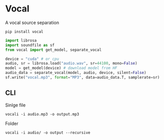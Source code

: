 # Vocal

A vocal source separation


```
pip install vocal
```

```python
import librosa
import soundfile as sf
from vocal import get_model, separate_vocal

device = "cuda" # or cpu
audio, sr = librosa.load("audio.wav", sr=44100, mono=False)
model = get_model(device) # download model from HF
audio_data = separate_vocal(model, audio, device, silent=False)
sf.write("vocal.mp3", format="MP3", data=audio_data.T, samplerate=sr)
```


## CLI

Sinlge file

```shell
vocali -i audio.mp3 -o output.mp3
```

Folder

```shell
vocali -i audio/ -o output --recursive
```